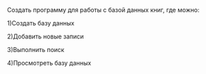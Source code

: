Создать программу для работы с базой данных книг,
где можно:

1)Создать базу данных 

2)Добавить новые записи

3)Выполнить поиск

4)Просмотреть базу данных
